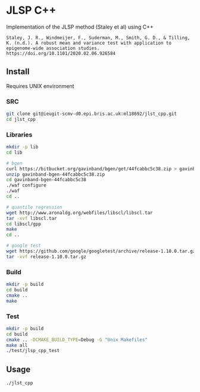 # JLSP C++

Implementation of the JLSP method (Staley et al) using C++

```
Staley, J. R., Windmeijer, F., Suderman, M., Smith, G. D., & Tilling, K. (n.d.). A robust mean and variance test with application to epigenome-wide association studies. https://doi.org/10.1101/2020.02.06.926584
```

## Install

Requires UNIX environment

### SRC

```sh
git clone git@ieugit-scmv-d0.epi.bris.ac.uk:ml18692/jlst_cpp.git
cd jlst_cpp
```

### Libraries

```sh
mkdir -p lib
cd lib

# bgen
curl https://bitbucket.org/gavinband/bgen/get/44fcabbc5c38.zip > gavinband-bgen-44fcabbc5c38.zip
unzip gavinband-bgen-44fcabbc5c38.zip
cd gavinband-bgen-44fcabbc5c38
./waf configure
./waf
cd ..

# quantile regression
wget http://www.aronaldg.org/webfiles/libscl/libscl.tar
tar -xvf libscl.tar
cd libscl/gpp
make
cd ..

# google test
wget https://github.com/google/googletest/archive/release-1.10.0.tar.gz
tar -xvf release-1.10.0.tar.gz
```

### Build

```sh
mkdir -p build
cd build
cmake ..
make
```

### Test

```sh
mkdir -p build
cd build
cmake .. -DCMAKE_BUILD_TYPE=Debug -G "Unix Makefiles" 
make all
./test/jlsp_cpp_test 
```

## Usage

```sh
./jlst_cpp
```

